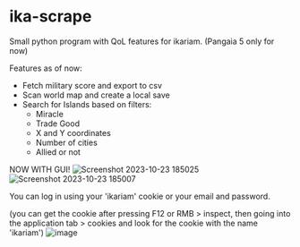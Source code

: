 # ika-scrape
Small python program with QoL features for ikariam. (Pangaia 5 only for now)

Features as of now:
- Fetch military score and export to csv
- Scan world map and create a local save
- Search for Islands based on filters:
  - Miracle
  - Trade Good
  - X and Y coordinates
  - Number of cities
  - Allied or not

NOW WITH GUI!
![Screenshot 2023-10-23 185025](https://github.com/TheForeigner01/ika-scrape/assets/46358871/004b0659-c37c-4926-8f84-14b458128906)
![Screenshot 2023-10-23 185007](https://github.com/TheForeigner01/ika-scrape/assets/46358871/d06a2ddb-c235-4b1e-ab31-dc32acff4a1f)

You can log in using your 'ikariam' cookie or your email and password.

(you can get the cookie after pressing F12 or RMB > inspect, then going into the application tab > cookies and look for the cookie with the name 'ikariam')
![image](https://github.com/TheForeigner01/ika-scrape/assets/46358871/aff71dec-d9d6-4e5d-81fa-d790eb65541e)

